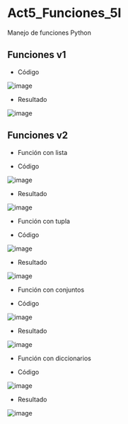 # Act5_Funciones_5I
Manejo de funciones Python

## Funciones v1

- Código

![image](https://github.com/user-attachments/assets/29cd506f-a726-448e-a51e-1fd837f42991)

- Resultado

![image](https://github.com/user-attachments/assets/bf30bd31-65b6-45d2-928c-b323fd9c4cbe)

## Funciones v2

- Función con lista

- Código

![image](https://github.com/user-attachments/assets/e2f9b5be-64d4-43c6-a42a-83b7df906699)

- Resultado

![image](https://github.com/user-attachments/assets/576410cc-e32e-4ed5-aea0-6229e162e2b8)

- Función con tupla

- Código

![image](https://github.com/user-attachments/assets/ba9d0386-c074-43f5-a117-960b1126c448)

- Resultado

![image](https://github.com/user-attachments/assets/62c0dc58-684c-4e0f-aea2-8b35a8b212f3)

- Función con conjuntos

- Código

![image](https://github.com/user-attachments/assets/df1b3536-b828-4a88-a539-e57b459ab34c)

- Resultado

![image](https://github.com/user-attachments/assets/bfbef825-61bc-4f96-9067-a47e0ea6ec50)

- Función con diccionarios

- Código

![image](https://github.com/user-attachments/assets/abf022d0-2e99-4fe0-89fa-473b9dd12dd5)

- Resultado

![image](https://github.com/user-attachments/assets/23aa12da-c61b-4ac2-83f3-4810cf02050d)


